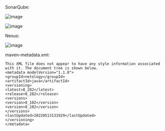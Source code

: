 SonarQube:

![image](https://user-images.githubusercontent.com/22905019/168267418-379f474c-dd69-406b-8480-c108bfc3f363.png)

![image](https://user-images.githubusercontent.com/22905019/168267534-792a393a-1ee8-4c57-b769-3e00aa0e8672.png)

Nexus:

![image](https://user-images.githubusercontent.com/22905019/168293525-78ca9005-c567-4574-b6ff-74452d994dfb.png)

maven-metadata.xml:

~~~
This XML file does not appear to have any style information associated with it. The document tree is shown below.
<metadata modelVersion="1.1.0">
<groupId>netology</groupId>
<artifactId>java</artifactId>
<versioning>
<latest>8_282</latest>
<release>8_282</release>
<versions>
<version>8_102</version>
<version>8_282</version>
</versions>
<lastUpdated>20220513131929</lastUpdated>
</versioning>
</metadata>
~~~
